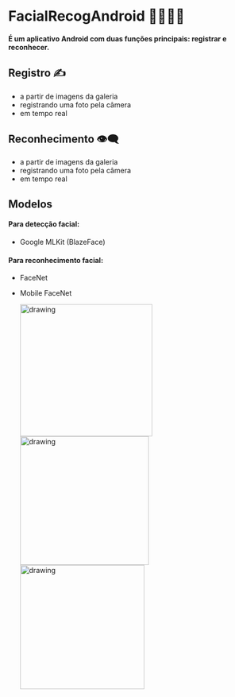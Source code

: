 # FacialRecogAndroid 🕵🏼‍♂️🦅
 #### É um aplicativo Android com duas funções principais: registrar e reconhecer.

## Registro ✍️
  *  a partir de imagens da galeria
  *   registrando uma foto pela câmera
  *   em tempo real
## Reconhecimento 👁‍🗨
  *  a partir de imagens da galeria
  *  registrando uma foto pela câmera
  *  em tempo real

## Modelos
#### Para detecção facial:
* Google MLKit (BlazeFace)
#### Para reconhecimento facial:
* FaceNet
* Mobile FaceNet


   <img src="https://github.com/mentejoao/FacialRecogAndroid/assets/106777850/a4d09fb4-f0e3-467c-b421-bb6d1feaf57f" alt="drawing" width="266"/>

   <img src="https://github.com/mentejoao/FacialRecogAndroid/assets/106777850/d5c3a9f0-b920-40c4-83a1-4195dbe7f1ba" alt="drawing" width="259"/>

   <img src="https://github.com/mentejoao/FacialRecogAndroid/assets/106777850/3e0d5c9d-f1e6-4380-8de8-e28659635c4c" alt="drawing" width="250"/>




